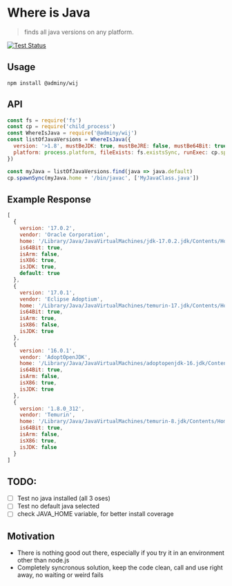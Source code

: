 # Where is Java
> finds all java versions on any platform.

[![Test Status](https://github.com/adminy/wij/workflows/test/badge.svg?branch=master)](https://github.com/adminy/wij/actions?query=workflow%3Apublish+branch%3Amaster)

## Usage

    npm install @adminy/wij

## API
```javascript
const fs = require('fs')
const cp = require('child_process')
const WhereIsJava = require('@adminy/wij')
const listOfJavaVersions = WhereIsJava({
  version: '>1.8', mustBeJDK: true, mustBeJRE: false, mustBe64Bit: true, mustBeArm: true,
  platform: process.platform, fileExists: fs.existsSync, runExec: cp.spawnSync
})

const myJava = listOfJavaVersions.find(java => java.default)
cp.spawnSync(myJava.home + '/bin/javac', ['MyJavaClass.java'])
```

## Example Response
```javascript
[
  {
    version: '17.0.2',
    vendor: 'Oracle Corporation',
    home: '/Library/Java/JavaVirtualMachines/jdk-17.0.2.jdk/Contents/Home',
    is64Bit: true,
    isArm: false,
    isX86: true,
    isJDK: true,
    default: true
  },
  {
    version: '17.0.1',
    vendor: 'Eclipse Adoptium',
    home: '/Library/Java/JavaVirtualMachines/temurin-17.jdk/Contents/Home',
    is64Bit: true,
    isArm: true,
    isX86: false,
    isJDK: true
  },
  {
    version: '16.0.1',
    vendor: 'AdoptOpenJDK',
    home: '/Library/Java/JavaVirtualMachines/adoptopenjdk-16.jdk/Contents/Home',
    is64Bit: true,
    isArm: false,
    isX86: true,
    isJDK: true
  },
  {
    version: '1.8.0_312',
    vendor: 'Temurin',
    home: '/Library/Java/JavaVirtualMachines/temurin-8.jdk/Contents/Home',
    is64Bit: true,
    isArm: false,
    isX86: true,
    isJDK: false
  }
]
```


## TODO:
- [ ] Test no java installed (all 3 oses)
- [ ] Test no default java selected
- [ ] check JAVA_HOME variable, for better install coverage

## Motivation
- There is nothing good out there, especially if you try it in an environment other than node.js
- Completely syncronous solution, keep the code clean, call and use right away, no waiting or weird fails
